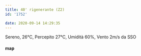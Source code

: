 ```yaml
---
title: 40' rigenerante (Z2)
id: '1752'

date: 2020-09-14 14:29:35
---
```


Sereno, 26°C, Percepito 27°C, Umidità 60%, Vento 2m/s da SSO

<!-- ![image](/images/2021/08/20200914-activity-map_huff4a87d10064f19689383c0e5fd76c24_72533_700x0_resize_box_3.png) -->

#### map
